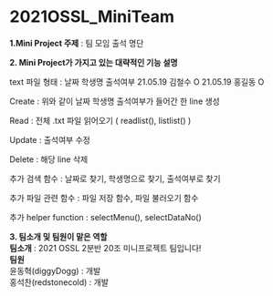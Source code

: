# 2021OSSL_MiniTeam

__1.Mini Project 주제__
: 팀 모임 출석 명단<p>

__2. Mini Project가 가지고 있는 대략적인 기능 설명__<br>

text 파일 형태 :
날짜 학생명 출석여부
21.05.19 김철수 O
21.05.19 홍길동 O

Create : 위와 같이 날짜 학생명 출석여부가 들어간 한 line 생성

Read : 전체 .txt 파일 읽어오기 ( readlist(), listlist() )

Update : 출석여부 수정

Delete : 해당 line 삭제

추가 검색 함수 : 날짜로 찾기, 학생명으로 찾기, 출석여부로 찾기

추가 파일 관련 함수 : 파일 저장 함수, 파일 불러오기 함수

추가 helper function : selectMenu(), selectDataNo()<p>

__3. 팀소개 및 팀원이 맡은 역할__<br>
__팀소개__ : 2021 OSSL 2분반 20조 미니프로젝트 팀입니다!<br>
__팀원__<br>
윤동혁(diggyDogg) : 개발<br>
홍석찬(redstonecold) : 개발
